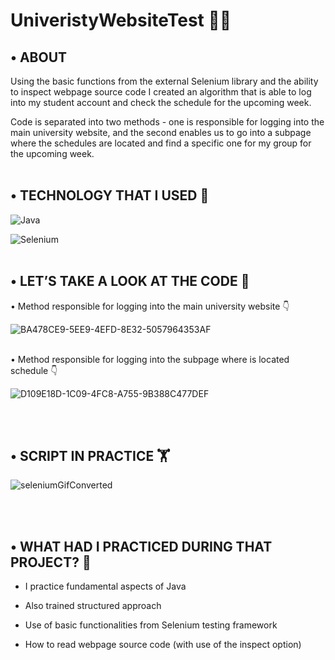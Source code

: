 # UniveristyWebsiteTest 🧪🔧

## •	ABOUT
Using the basic functions from the external Selenium library and the ability to inspect webpage source code I created an algorithm that is able to log into my student account and check the schedule for the upcoming week.

Code is separated into two methods - one is responsible for logging into the main university website, and the second enables us to go into a subpage where the schedules are located and find a specific one for my group for the upcoming week. 
<br></br>

## •	TECHNOLOGY THAT I USED 🚀

![Java](https://img.shields.io/badge/java-%23ED8B00.svg?style=for-the-badge&logo=java&logoColor=white)

![Selenium](https://img.shields.io/badge/-selenium-%43B02A?style=for-the-badge&logo=selenium&logoColor=white)
<br></br>

## • LET’S TAKE A LOOK AT THE CODE 🧐
•	Method responsible for logging into the main university website 👇

![BA478CE9-5EE9-4EFD-8E32-5057964353AF](https://user-images.githubusercontent.com/77989461/181363579-42c72cac-eff1-4967-bbca-c00f7a9924c8.jpeg)
<br></br>

•	Method responsible for logging into the subpage where is located schedule 👇

![D109E18D-1C09-4FC8-A755-9B388C477DEF](https://user-images.githubusercontent.com/77989461/181364469-e8f5f241-faf2-45f5-bc9b-e60e04abb217.jpeg)

<br></br>

## •	SCRIPT IN PRACTICE 🏋

![seleniumGifConverted](https://user-images.githubusercontent.com/77989461/181366133-6a6ccaa4-be02-4402-b9f8-ba4aa2c78bfd.gif)

<br></br>

## •	WHAT HAD I PRACTICED DURING THAT PROJECT? 🤔
- I practice fundamental aspects of Java

- Also trained structured approach

- Use of basic functionalities from Selenium testing framework

- How to read webpage source code (with use of the inspect option)
